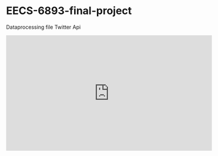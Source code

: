 # EECS-6893-final-project
Dataprocessing file Twitter Api


<iframe width="560" height="315" src="https://www.youtube.com/embed/aFgrYO8kDU4" title="YouTube video player" frameborder="0" allow="accelerometer; autoplay; clipboard-write; encrypted-media; gyroscope; picture-in-picture; web-share" allowfullscreen></iframe>
